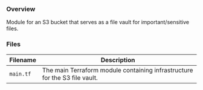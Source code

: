 ### Overview

Module for an S3 bucket that serves as a file vault for important/sensitive files.

### Files

| Filename            | Description                                                                             |
|---------------------|-----------------------------------------------------------------------------------------|
| `main.tf`           | The main Terraform module containing infrastructure for the S3 file vault.              |
